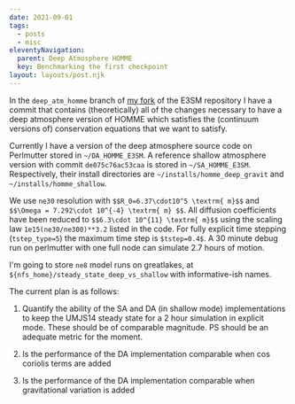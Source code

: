 ```yaml
---
date: 2021-09-01
tags:
  - posts
  - misc
eleventyNavigation:
  parent: Deep Atmosphere HOMME
  key: Benchmarking the first checkpoint
layout: layouts/post.njk
---
```


In the `deep_atm_homme` branch of [my fork](https://github.com/OkayHughes/E3SM) of the E3SM repository
I have a commit that contains (theoretically) all of the changes necessary to 
have a deep atmosphere version of HOMME which satisfies the (continuum versions of) conservation equations
that we want to satisfy.

Currently I have a version of the deep atmosphere source code on Perlmutter stored in `~/DA_HOMME_E3SM`.
A reference shallow atmosphere version with commit `de075c76ac53caa` is stored in `~/SA_HOMME_E3SM`.
Respectively, their install directories are `~/installs/homme_deep_gravit` and `~/installs/homme_shallow`.


We use `ne30` resolution with `$$R_0=6.37\cdot10^5 \textrm{ m}$$` and `$$\Omega = 7.292\cdot 10^{-4} \textrm{ m} $$`.
All diffusion coefficients have been reduced to `$$6.3\cdot 10^{11} \textrm{ m}$$` using the scaling law `1e15(ne30/ne300)**3.2` listed in the code.
For fully explicit time stepping (`tstep_type=5`) the maximum time step is `$tstep=0.4$`. 
A 30 minute debug run on perlmutter with one full node can simulate 2.7 hours of motion.

I'm going to store `ne8` model runs on greatlakes, at `${nfs_home}/steady_state_deep_vs_shallow` with informative-ish names.


The current plan is as follows:
1) Quantify the ability of the SA and DA (in shallow mode) implementations to keep the UMJS14 steady state for 
a 2 hour simulation in explicit mode. These should be of comparable magnitude. PS should be an adequate metric for the moment.


2) Is the performance of the DA implementation comparable when cos coriolis terms are added

3) Is the performance of the DA implementation comparable when gravitational variation is added






